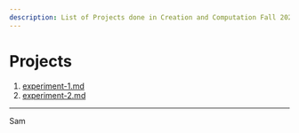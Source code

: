 ```yaml
---
description: List of Projects done in Creation and Computation Fall 2023 - DGIF
---
```


# Projects

1. [experiment-1.md](experiment-1.md "mention")
2. [experiment-2.md](experiment-2.md "mention")

***

Sam
